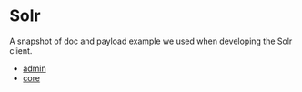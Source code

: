 # Solr

A snapshot of doc and payload example we used when developing the Solr client.

- [admin](admin.md)
- [core](core.md)
